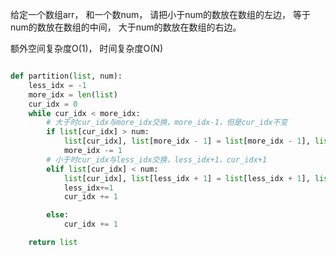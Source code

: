 


给定一个数组arr， 和一个数num， 请把小于num的数放在数组的左边， 等于num的数放在数组的中间， 大于num的数放在数组的右边。

额外空间复杂度O(1)， 时间复杂度O(N)

```python

def partition(list, num):
    less_idx = -1
    more_idx = len(list)
    cur_idx = 0
    while cur_idx < more_idx:
        # 大于时cur_idx与more_idx交换，more_idx-1，但是cur_idx不变
        if list[cur_idx] > num:
            list[cur_idx], list[more_idx - 1] = list[more_idx - 1], list[cur_idx]
            more_idx -= 1
        # 小于时cur_idx与less_idx交换，less_idx+1，cur_idx+1
        elif list[cur_idx] < num:
            list[cur_idx], list[less_idx + 1] = list[less_idx + 1], list[cur_idx]
            less_idx+=1
            cur_idx += 1

        else:
            cur_idx += 1

    return list


```
